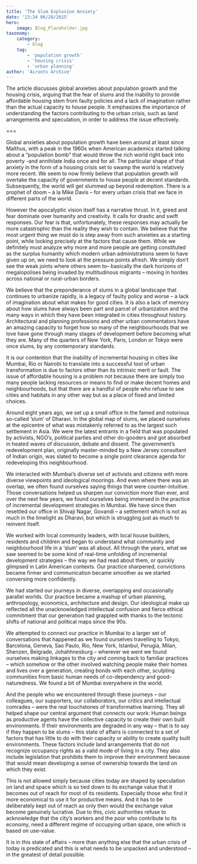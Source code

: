 ```yaml
---
title: 'The Slum Explosion Anxiety'
date: '13:34 06/28/2015'
hero:
    image: Blog_Placeholder.jpg
taxonomy:
    category:
        - blog
    tag:
        - 'population growth'
        - 'housing crisis'
        - 'urban planning'
author: 'Airoots Archive'
---
```


The article discusses global anxieties about population growth and the housing crisis, arguing that the fear of slums and the inability to provide affordable housing stem from faulty policies and a lack of imagination rather than the actual capacity to house people. It emphasizes the importance of understanding the factors contributing to the urban crisis, such as land arrangements and speculation, in order to address the issue effectively.

===

Global anxieties about population growth have been around at least since Malthus, with a peak
in the 1960s when American academics started talking about a “population bomb” that would
throw the rich world right back into poverty -and annihilate India once and for all. The particular
shape of that anxiety in the form of a housing crisis set to swamp the world is relatively more
recent. We seem to now firmly believe that population growth will overtake the capacity of
governments to house people at decent standards. Subsequently, the world will get slummed up
beyond redemption. There is a prophet of doom – à la Mike Davis – for every urban crisis that
we face in different parts of the world.

However the apocalyptic vision itself has a narrative thrust. In it, greed and fear dominate over
humanity and creativity. It calls for drastic and swift responses. Our fear is that, unfortunately,
these responses may actually be more catastrophic than the reality they wish to contain.
We believe that the most urgent thing we must do is step away from such anxieties as a starting
point, while looking precisely at the factors that cause them. While we definitely must analyze
why more and more people are getting constituted as the surplus humanity which modern urban
administrations seem to have given up on, we need to look at the pressure points afresh. We
simply don’t see the weak joints where others seem to– basically the dark horizons of
megalopolises being invaded by multitudinous migrants – moving in hordes across national or
rural-urban borders.

We believe that the preponderance of slums in a global landscape that continues to urbanize
rapidly, is a legacy of faulty policy and worse – a lack of imagination about what makes for good
cities. It is also a lack of memory about how slums have always been part and parcel of
urbanization and the many ways in which they have been integrated in cities throughout history.
Architectural and planning professions and other urban commentators have an amazing
capacity to forget how so many of the neighbourhoods that we love have gone through many
stages of development before becoming what they are. Many of the quarters of New York, Paris,
London or Tokyo were once slums, by any contemporary standards.

It is our contention that the inability of incremental housing in cities like Mumbai, Rio or Nairobi
to translate into a successful tool of urban transformation is due to factors other than its intrinsic
merit or fault. The issue of affordable housing is a problem not because there are simply too
many people lacking resources or means to find or make decent homes and neighbourhoods,
but that there are a handful of people who refuse to see cities and habitats in any other way but
as a place of fixed and limited choices.

Around eight years ago, we set up a small office in the famed and notorious so-called ‘slum’ of
Dharavi. In the global map of slums, we placed ourselves at the epicentre of what was
mistakenly referred to as the largest such settlement in Asia. We were the latest entrants in a
field that was populated by activists, NGO’s, political parties and other do-gooders and got
absorbed in heated waves of discussion, debate and dissent. The government’s redevelopment
plan, originally master-minded by a New Jersey consultant of Indian origin, was slated to
become a single point clearance agenda for redeveloping this neighbourhood.

We interacted with Mumbai’s diverse set of activists and citizens with more diverse viewpoints
and ideological moorings. And even where there was an overlap, we often found ourselves
saying things that were counter-intuitive. Those conversations helped us sharpen our
conviction more than ever, and over the next few years, we found ourselves being immersed in
the practice of incremental development strategies in Mumbai. We have since then resettled our
office in Shivaji Nagar, Govandi – a settlement which is not as much in the limelight as Dharavi,
but which is struggling just as much to reinvent itself.

We worked with local community leaders, with local house builders, residents and children and
began to understand what community and neighbourhood life in a ‘slum’ was all about. All
through the years, what we saw seemed to be some kind of real-time unfolding of incremental
development strategies – the way we had read about them, or quickly glimpsed in Latin
American contexts. Our practice sharpened, convictions became firmer and communication
became smoother as we started conversing more confidently.

We had started our journeys in diverse, overlapping and occasionally parallel worlds. Our
practice became a mashup of urban planning, anthropology, economics, architecture and
design. Our ideological make up reflected all the unacknowledged intellectual confusion and
fierce ethical commitment that our generation had grappled with thanks to the tectonic shifts of
national and political maps since the 90s.

We attempted to connect our practice in Mumbai to a larger set of conversations that happened
as we found ourselves travelling to Tokyo, Barcelona, Geneva, Sao Paulo, Rio, New York,
Istanbul, Perugia, Milan, Shenzen, Belgrade, Johahhnesburg – wherever we went we found
ourselves making linkages to the city and coming back to familiar practices – which somehow or
the other involved watching people make their homes and lives over a generation, creating
bonds with each other, sculpting communities from basic human needs of co-dependency and
good-naturedness. We found a bit of Mumbai everywhere in the world.

And the people who we encountered through these journeys – our colleagues, our supporters,
our collaborators, our critics and intellectual comrades – were the real touchstones of
transformative learning. They all helped shape our central argument that connects our work:
Human beings as productive agents have the collective capacity to create their own built environments. If their environments are degraded in any way – that is to say if they happen to be slums – this state of affairs is connected to a set of factors that has little to do with their
capacity or ability to create quality built environments. These factors include land arrangements
that do not recognize occupancy rights as a valid mode of living in a city. They also include
legislation that prohibits them to improve their environment because that would mean
developing a sense of ownership towards the land on which they exist.

This is not allowed simply because cities today are shaped by speculation on land and space
which is so tied down to its exchange value that it becomes out of reach for most of its
residents. Especially those who find it more economical to use it for productive means. And it
has to be deliberately kept out of reach as only then would the exchange value become
genuinely lucrative. Due to this, civic authorities refuse to acknowledge that the city’s workers
and the poor who contribute to its economy, need a different regime of occupying urban space,
one which is based on use-value.

It is in this state of affairs – more than anything else that the urban crisis of today is predicated
and this is what needs to be unpacked and understood – in the greatest of detail possible.